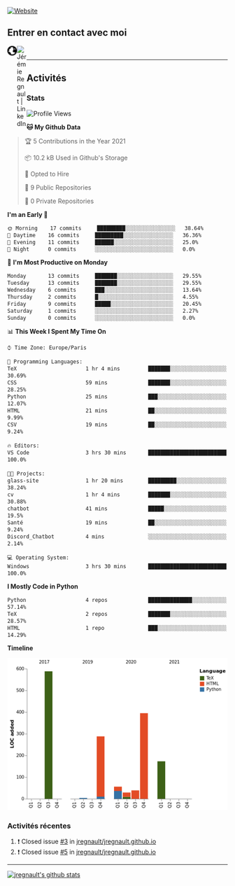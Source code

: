 [![Website](https://img.shields.io/website?logo=globe&label=jregnault.github.io&style=for-the-badge&url=https://jregnault.github.io)](https://jregnault.github.io)

## Entrer en contact avec moi

[<img align="left" alt="codeSTACKr.com" width="22px" src="https://raw.githubusercontent.com/iconic/open-iconic/master/svg/globe.svg" />][website]
[<img align="left" alt="Jérémie Regnault | LinkedIn" width="22px" src="https://cdn.jsdelivr.net/npm/simple-icons@v3/icons/linkedin.svg" />][linkedin]

<br />

---

## Activités

### Stats
<!--START_SECTION:waka-->
![Profile Views](http://img.shields.io/badge/Profile%20Views-0-blue)

**🐱 My Github Data** 

> 🏆 5 Contributions in the Year 2021
 > 
> 📦 10.2 kB Used in Github's Storage 
 > 
> 💼 Opted to Hire
 > 
> 📜 9 Public Repositories 
 > 
> 🔑 0 Private Repositories  
 > 
**I'm an Early 🐤** 

```text
🌞 Morning    17 commits     █████████░░░░░░░░░░░░░░░░   38.64% 
🌆 Daytime    16 commits     █████████░░░░░░░░░░░░░░░░   36.36% 
🌃 Evening    11 commits     ██████░░░░░░░░░░░░░░░░░░░   25.0% 
🌙 Night      0 commits      ░░░░░░░░░░░░░░░░░░░░░░░░░   0.0%

```
📅 **I'm Most Productive on Monday** 

```text
Monday       13 commits     ███████░░░░░░░░░░░░░░░░░░   29.55% 
Tuesday      13 commits     ███████░░░░░░░░░░░░░░░░░░   29.55% 
Wednesday    6 commits      ███░░░░░░░░░░░░░░░░░░░░░░   13.64% 
Thursday     2 commits      █░░░░░░░░░░░░░░░░░░░░░░░░   4.55% 
Friday       9 commits      █████░░░░░░░░░░░░░░░░░░░░   20.45% 
Saturday     1 commits      ░░░░░░░░░░░░░░░░░░░░░░░░░   2.27% 
Sunday       0 commits      ░░░░░░░░░░░░░░░░░░░░░░░░░   0.0%

```


📊 **This Week I Spent My Time On** 

```text
⌚︎ Time Zone: Europe/Paris

💬 Programming Languages: 
TeX                      1 hr 4 mins         ███████░░░░░░░░░░░░░░░░░░   30.69% 
CSS                      59 mins             ███████░░░░░░░░░░░░░░░░░░   28.25% 
Python                   25 mins             ███░░░░░░░░░░░░░░░░░░░░░░   12.07% 
HTML                     21 mins             ██░░░░░░░░░░░░░░░░░░░░░░░   9.99% 
CSV                      19 mins             ██░░░░░░░░░░░░░░░░░░░░░░░   9.24%

🔥 Editors: 
VS Code                  3 hrs 30 mins       █████████████████████████   100.0%

🐱‍💻 Projects: 
glass-site               1 hr 20 mins        █████████░░░░░░░░░░░░░░░░   38.24% 
cv                       1 hr 4 mins         ███████░░░░░░░░░░░░░░░░░░   30.88% 
chatbot                  41 mins             █████░░░░░░░░░░░░░░░░░░░░   19.5% 
Santé                    19 mins             ██░░░░░░░░░░░░░░░░░░░░░░░   9.24% 
Discord_Chatbot          4 mins              ░░░░░░░░░░░░░░░░░░░░░░░░░   2.14%

💻 Operating System: 
Windows                  3 hrs 30 mins       █████████████████████████   100.0%

```

**I Mostly Code in Python** 

```text
Python                   4 repos             ██████████████░░░░░░░░░░░   57.14% 
TeX                      2 repos             ███████░░░░░░░░░░░░░░░░░░   28.57% 
HTML                     1 repo              ███░░░░░░░░░░░░░░░░░░░░░░   14.29%

```


**Timeline**

![Chart not found](https://raw.githubusercontent.com/jregnault/jregnault/master/charts/bar_graph.png) 


<!--END_SECTION:waka-->

### Activités récentes
<!--START_SECTION:activity-->
1. ❗️ Closed issue [#3](https://github.com/jregnault/jregnault.github.io/issues/3) in [jregnault/jregnault.github.io](https://github.com/jregnault/jregnault.github.io)
2. ❗️ Closed issue [#5](https://github.com/jregnault/jregnault.github.io/issues/5) in [jregnault/jregnault.github.io](https://github.com/jregnault/jregnault.github.io)
<!--END_SECTION:activity-->

---

[![jregnault's github stats](https://github-readme-stats.jregnault.vercel.app/api?username=jregnault&show_icons=true)](https://github.com/jregnault/github-readme-stats)

[website]: jregnault.github.io
[linkedin]: https://www.linkedin.com/in/j%C3%A9r%C3%A9mie-regnault-4a30b2138/
